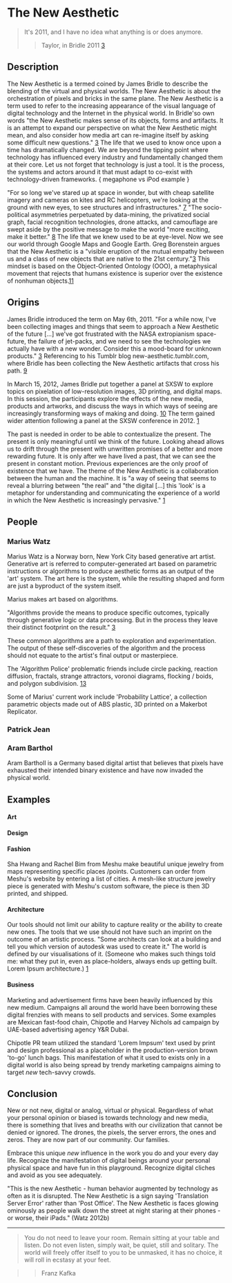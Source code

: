 
# The New Aesthetic

> It's 2011, and I have no idea what anything is or does anymore.
>> Taylor, in Bridle 2011 [3]

<!-- 
    Research the theory: 
        - What it is, 
        - where it came from, 
        - find 2+ other people who have written about that theory.
        - Find 3 concrete examples of that theory in practice. 
-->

<!-- Thoughts
====================================================================    

1. Look around once in a while.

2. Think about the things that you think about.

3. Wonder what if, and how come.

** computational design, generative art, digital fabrication **
-->



<!-- Description
===================================================================== -->

## Description

The New Aesthetic is a termed coined by James Bridle to describe the blending of the virtual and physical worlds. The New Aesthetic is about the orchestration of pixels and bricks in the same plane. The New Aesthetic is a term used to refer to the increasing appearance of the visual language of digital technology and the Internet in the physical world. In Bridle'so own words "the New Aesthetic makes sense of its objects, forms and artifacts. It is an attempt to expand our perspective on what the New Aesthetic might mean, and also consider how media art can re-imagine itself by asking some difficult new questions." [3] The life that we used to know once upon a time has dramatically changed. We are beyond the tipping point where technology has influenced every industry and fundamentally changed them at their core. Let us not forget that technology is just a tool. It is the process, the systems and actors around it that must adapt to co-exist with technology-driven frameworks. { megaphone vs iPod example }

<!-- quote its 2011 bla bla bla -->

"For so long we've stared up at space in wonder, but with cheap satellite imagery and cameras on kites and RC helicopters, we're looking at the ground with new eyes, to see structures and infrastructures." [7] "The socio-political asymmetries perpetuated by data-mining, the privatized social graph, facial recognition technologies, drone attacks, and camouflage are swept aside by the positive message to make the world "more exciting, make it better." [8] The life that we knew used to be at eye-level. Now we see our world through Google Maps and Google Earth. Greg Borenstein argues that the New Aesthetic is a "visible eruption of the mutual empathy between us and a class of new objects that are native to the 21st century."[3] This mindset is based on the Object-Oriented Ontology (OOO), a metaphysical movement that rejects that humans existence is superior over the existence of nonhuman objects.[11]


<!--  
One of the core themes of the New Aesthetic has been our collaboration with technology, whether that’s bots, digital cameras or satellites (and whether that collaboration is conscious or unconscious), and a useful visual shorthand for that collaboration has been glitchy and pixelated imagery, a way of seeing that seems to reveal a blurring between “the real” and “the digital”, the physical and the virtual, the human and the machine. It should also be clear that this ‘look’ is a metaphor for understanding and communicating the experience of a world in which the New Aesthetic is increasingly pervasive. [#sxaesthetic][1]
-->


<!-- 
As communications guru Marshall McLuhan said in one of his numerous probes, "At the very high speed of living, everybody needs a new career and a new job and a totally new personality every ten years" (McLuhan 2002: 114-115).
-->

<!-- 
New' is both trendy and trending, 'new' is youthful, 'new' surprises us, 'new' is the varnish elaborately used to shine up that what is already there, what has been lying around in the bottom of the drawer collecting dust and what no one paid attention to... until it becomes the latest 'new' thing.
-->

<!-- #### On Technology -->


<!-- 
The technological properties that are foregrounded in the image are those that can be discerned on a surface level; the technologies related to its graphical iteration are not those that concern its creation.
-->


<!--
Putting Fuller's quote into context, he seems to support the idea that assembling something out of parts that 'belong to a collectively available resource' provides a more or less direct lineage from the earliest Dadaists collage art, to net art, to surf clubs, to Tumblr, and to Pinterest. Fuller's assertion is that this kind of online bricolage brings us out of 'standard issue art modes' confronts the perennial battle between low and high culture, i.e., between the talented artists and the hopeless amateurs, since anyone can access the collective resource online, appropriate things, remix them and start collections.
-->



## Origins

James Bridle introduced the term on May 6th, 2011. "For a while now, I've been collecting images and things that seem to approach a New Aesthetic of the future [...] we've got frustrated with the NASA extropianism space-future, the failure of jet-packs, and we need to see the technologies we actually have with a new wonder. Consider this a mood-board for unknown products." [3] Referencing to his Tumblr blog new-aesthetic.tumblr.com, where Bridle has been collecting the New Aesthetic artifacts that cross his path. [9] 

In March 15, 2012, James Bridle put together a panel at SXSW to explore topics on pixelation of low-resolution images, 3D printing, and digital maps. In this session, the participants explore the effects of the new media, products and artworks, and discuss the ways in which ways of seeing are increasingly transforming ways of making and doing. [10] The term gained wider attention following a panel at the SXSW conference in 2012. [1]

The past is needed in order to be able to contextualize the present. The present is only meaningful until we think of the future. Looking ahead allows us to drift through the present with unwritten promises of a better and more rewarding future. It is only after we have lived a past, that we can see the present in constant motion. Previous experiences are the only proof of existence that we have. The theme of the New Aesthetic is a collaboration between the human and the machine. It is "a way of seeing that seems to reveal a blurring between "the real" and "the digital [...] this 'look' is a metaphor for understanding and communicating the experience of a world in which the New Aesthetic is increasingly pervasive." [1]

## People

### Marius Watz

Marius Watz is a Norway born, New York City based generative art artist. Generative art is referred to computer-generated art based on parametric instructions or algorithms to produce aesthetic forms as an output of the 'art' system. The art here is the system, while the resulting shaped and form are just a byproduct of the system itself.

Marius makes art based on algorithms. 

"Algorithms provide the means to produce specific outcomes, typically through generative logic or data processing. But in the process they leave their distinct footprint on the result." [3] 

These common algorithms are a path to exploration and experimentation. The output of these self-discoveries of the algorithm and the process should not equate to the artist's final output or masterpiece. 

The 'Algorithm Police' problematic friends include circle packing, reaction diffusion, fractals, strange attractors, voronoi diagrams, flocking / boids, and polygon subdivision. [13]

<!-- { current work / projects } -->
Some of Marius' current work include 'Probability Lattice', a collection parametric objects made out of ABS plastic, 3D printed on a Makerbot Replicator.



<!-- Marius Watz frequently contributes. As an evangelist of the generative, he started the Generator-X conference showcasing latest generative strategies and software processes in digital art, architecture and design, has curated several software art exhibitions and teaches frequently coding and modeling workshops for beginners, freelancers and professionals. [3] -->


<!-- 
The Algorithm Thought Police'

Are not neutral vessels. Algorithms provide the means to produce specific outcomes, typically through generative logic or data processing. But in the process they leave their distinct footprints on the result. […] “speaking” through algorithms, your thought patterns and modes of expression are shaped by their syntax. (Watz 2012a)

increasingly ubiquitous texture of reality, a skin that's being overlaid in buildings, fashion, cars, jewelry, print publications, and chairs.

Watz's affectionate term, would include, among many others: Circle Packing (which define an area in circles progressively without letting them enter in contact, until the area is completely covered), Polygon subdivision (different techniques of splitting an area in polygonal shapes) and boids (the simulations of the behavior of birds flocking); or voronoi, which is "the partitioning of a plane with n points into convex polygons such that each polygon contains exactly one generating point and every point in a given polygon is closer to its generating point than to any other"

Marius Watz, writing on the Creator's Project in a series of responses to Sterling’s essay, argued the case that this aspect was deceptive, "most of what NA offers up for examination is not all that new. Technologies like machine vision and geo-location are old by most standards” (2012b). In his reading, a sense of everyday practices and the ubiquity of digital and networked systems were claimed as distinctive instead: “what is new is their integration into our lives to the point where we are bringing them to bed” (2012b).

It may be, that after a long generation of 'New Media,' 'computer art,' 'digital art,' 'device art,' 'net.art,' 'code art,' and similar always-new pseudonyms, we’ve found a better perspective. We’ve paid a bill in blood and struggle, and a generational shift has occurred. It’s like watching a generation slog it out in the muddy barbed wire, and then seeing a drone appear overhead ... The barbed-wire and bayonet era of net-art is over. It is one with Ypres and Verdun now, and its trenches will fill in with grass. It will never return. (Sterling 2012c)
-->

<!-- { ideology : algorithm police } -->


### Patrick Jean

<!-- { bio } -->
    
<!-- { ideology } -->

<!-- {current work / projects } -->


### Aram Barthol

Aram Bartholl is a Germany based digital artist that believes that pixels have exhausted their intended binary existence and have now invaded the physical world.
    

<!-- Current Work -->


<!-- { ideology } -->

<!-- - Maps (2006) -->
<!-- http://datenform.de/map.html -->

<!-- 
In Maps Bartholl places actual-size Google balloons in public spaces to investigate the aesthetic of "the red map marker of the location based search engine Google Maps" (Bartholl 2006).
-->

<!-- - Are you Human (2009) -->
<!-- http://datenform.de/areyouhuman.html -->
<!-- http://en.wikipedia.org/wiki/CAPTCHA -->

<!-- Dead Drops (####) -->
<!-- 
Dead Drops and Topshot Helmet sit uncomfortably under the New Aesthetic meme. The meme lives online, while these artworks live in the world, are conceptually grounded in their materiality, and convey their concepts and material-semiotic negotiations through embodied experiences.

Screenshots of Despair.
 -->


<!-- ### Rachel-Aima -->
<!-- 
Rahel Aima and Madeline Ashby, respectively writer and futurist gave a basic instruction in 70's psychoanalytic feminist screen theory. In her blog post at The State, entitled 'Curation, Gender and the New Aesthetic', Aima awkwardly suggested that the attraction of the New Aesthetic might lie in the possibility to "briefly inhabit a (conventionally) feminised subjectivity?" (2012b). In her words,
 -->

<!-- 
The New Aesthetic is about being looked at by humans and by machines — by drones, surveillance cameras, people tagging you on Facebook — about being the object of the gaze. It's about looking through the eyes of a machine and seeing the machine turn its beady LEDs on you. It's about the dissolution of privacy and reproductive rights, and the monitoring, mapping, and surveillance of the (re)gendered (re)racialised body, and building our own super-pervasive panopticon. (Aima 2012)
-->


## Examples 


#### Art

<!-- @ideas : GIF art,  -->

<!-- 
Ten Digital Readymades, however, and the link it sets up between Duchamp and process, is how computation actually serves to reinvigorate our understanding of the radical aspects of the readymade concept.
-->

<!-- 
MTAA's Ten Digital Readymades (2000), created by entering the term 'ready made' into a search engine and archiving those search results, exemplified the sense that material on the web offers rich fodder for artists to develop work, with or without heavy subsequent alteration by artists (Kasprzak 2009).
-->

<!-- 
A glitch design is a glitch design when captured in the photograph of a billboard or flyer. Similarly
-->


<!--
Perhaps an exhibition like The Power of Things was difficult to read as critical, because a critical exhibition - in traditional electronic art terms - typically entails a bunch of computer screens and robotic sculptures in a dark industrial space, brought together under a dystopian scenario serving as an exhibition theme. Such classic ‘critical’ electronic art exhibitions, however, inform an antiquated interactive electronic art aesthetic - one that dictates that critically looking at technology’s impact on our world is best achieved by displaying hardware at work, and dispensing with frivolous topics such as beauty. Critical art, however, is also a question of sense and perception, of transformative forms and diagrams. The approach of The Power of Things explored relations between different materials in the world. This involved an aesthetics aimed at generating new hybrid or more-than-human collectives.
-->

<!--
Manovich infamously referred to this as the difference between 'Turing-land' and 'Duchamp-land' (Manovich, 1996). Curator Catherine David expressed the Duchamp-land view in an early statement when she suggested "technology in itself is not a category according to which I judge works. This type of categorization is just as outmoded as division into classical art genres (painting, sculpture…). I am interested in the idea of a project; ideally the means of realizing the project should arise from the idea itself" (1997).
-->

#### Design



#### Fashion

<!-- Serena Williams uniform + processing -->

<!-- nervous systems -->

<!-- Meshu -->
Sha Hwang and Rachel Bim from Meshu make beautiful unique jewelry from maps representing specific places /points. Customers can order from Meshu's website by entering a list of cities. A mesh-like structure jewelry piece is generated with Meshu's custom software, the piece is then 3D printed, and shipped.

#### Architecture

Our tools should not limit our ability to capture reality or the ability to create new ones. The tools that we use should not have such an imprint on the outcome of an artistic process. "Some architects can look at a building and tell you which version of autodesk was used to create it." The world is defined by our visualisations of it. (Someone who makes such things told me: what they put in, even as place-holders, always ends up getting built. Lorem Ipsum architecture.) [1]

<!-- examples; chairs, structures -->

#### Business

Marketing and advertisement firms have been heavily influenced by this new medium. Campaigns all around the world have been borrowing these digital frenzies with means to sell products and services. Some examples are Mexican fast-food chain, Chipotle and Harvey Nichols ad campaign by UAE-based advertising agency Y&R Dubai.

<!-- Chipotle PR + 'Lorem Ipsum bag' -->
Chipotle PR team utilized the standard 'Lorem Impsum' text used by print and design professional as a placeholder in the production-version brown 'to-go' lunch bags. This manifestation of what it used to exists only in a digital world is also being spread by trendy marketing campaigns aiming to target *new* tech-savvy crowds.

<!-- Harvey Nichols, Woman, 2 #missing-img -->

<!-- Harvey Nichols, Woman, 2 -->

<!-- describe img-missing ads -->

<!-- ## Criticism -->

<!-- 
Honor Harger captured a sense of the more tragic outcomes of the debate with some sober reflections. She highlighted, in particular, her dismay at the extreme reactions to Bridle's Tumblr, especially the 'sneering insults' of his work. By contrast, she insists, that this project was never a 'movement', but a personal project. It was never concerned with media art practice, and judging it within those terms is at best 'pointless', at worst, 'unfair',
-->


## Conclusion

New or not new, digital or analog, virtual or physical. Regardless of what your personal opinion or biased is towards technology and new media, there is something that lives and breaths with our civilization that cannot be denied or ignored. The drones, the pixels, the server errors, the ones and zeros. They are now part of our community. Our families.

Embrace this unique *new* influence in the work you do and your every day life. Recognize the manifestation of digital beings around your personal physical space and have fun in this playground. Recognize digital cliches and avoid as you see adequately.

"This is the new Aesthetic - human behavior augmented by technology as often as it is disrupted. The New Aesthetic is a sign saying 'Translation Server Error' rather than 'Post Office'. The New Aesthetic is faces glowing ominously as people walk down the street at night staring at their phones - or worse, their iPads." (Watz 2012b)


- - -

> You do not need to leave your room. Remain sitting at your table and listen. Do not even listen, simply wait, be quiet, still and solitary. The world will freely offer itself to you to be unmasked, it has no choice, it will roll in ecstasy at your feet.

>> Franz Kafka

<br>

<!-- Notes 
===================================================================== -->






<!-- Sources 
===================================================================== -->

[1]: http://booktwo.org/notebook/sxaesthetic/ "#sxaesthetic"

[2]: http://www.wired.com/beyond_the_beyond/2012/04/an-essay-on-the-new-aesthetic/ "An Essay on the New Aesthetic"

[3]: http://www.v2.nl/publishing/new-aesthetic-new-anxieties "New Aesthetic New Anxieties"

[4]: http://mariuswatz.com/bio "Marius Watz"

[5]: http://datenform.de/ "Aram Barthol"

<!-- Computer Literacy Tests: Are You Human? -->

[6]: http://www.time.com/time/magazine/article/0,9171,1812084,00.html "Lev Grossman"

[7]: http://www.riglondon.com/blog/2011/05/06/the-new-aesthetic/ "Bridle"

[8]: http://www.webdirections.org/resources/james-bridle-waving-at-the-machines/ "Waving at the Machines"

[9]: http://new-aesthetic.tumblr.com/ "New Aesthetic Thumblr"

[10]: http://schedule.sxsw.com/2012/events/event_IAP11102 "Seeing Like Digital Devices"

[11]: Tool-Being_Heidegger-and-the-Metaphysics-of-Objects. "Harman, Graham (2002)"

[12]: http://www.thecreatorsproject.com/blog/the-new-aesthetic-revisited-the-debate-continues "Creators Project"

[13]: http://www.scribd.com/doc/96778128/20120610-A-Movement-in-3-Parts-1-Shock-Awe-2-Algorithm-Critique-3-The-New-Aesthetic-And-Its-Discontents-Marius-Watz-Eyeo-2012 "Algorithm Critique"

[14]: http://meshu.io "Meshu"




